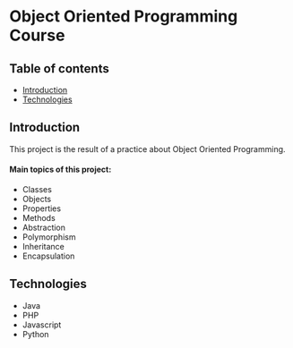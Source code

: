 # Object Oriented Programming Course
## Table of contents
* [Introduction](#introduction) 
* [Technologies](#technologies)


## Introduction
This project is the result of a practice about Object Oriented Programming. 
#### Main topics of this project:
* Classes 
* Objects
* Properties
* Methods
* Abstraction
* Polymorphism
* Inheritance 
* Encapsulation


## Technologies
* Java
* PHP
* Javascript
* Python


